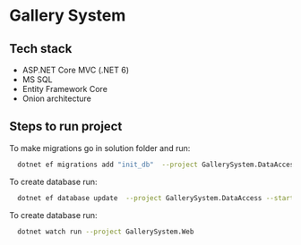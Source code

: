 
# Gallery System



## Tech stack

- ASP.NET Core MVC (.NET 6)
- MS SQL
- Entity Framework Core
- Onion architecture


## Steps to run project

To make migrations go in solution folder and run:

```bash
  dotnet ef migrations add "init_db"  --project GallerySystem.DataAccess --startup-project GallerySystem.Web
```

To create database run:
```bash
  dotnet ef database update  --project GallerySystem.DataAccess --startup-project GallerySystem.Web
```

To create database run:
```bash
  dotnet watch run --project GallerySystem.Web
```


